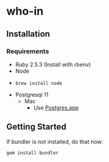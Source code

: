 # who-in

## Installation
### Requirements
* Ruby 2.5.3 (Install with rbenv)
* Node 
- `brew install node`
* Postgresql 11
  * Mac
    - Use [Postgres.app](http://postgresapp.com)

## Getting Started

If bundler is not installed, do that now:
```bash
gem install bundler
```
